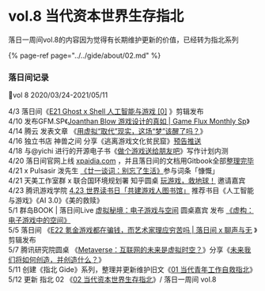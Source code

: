 # vol.8 当代资本世界生存指北

落日一周间vol.8的内容因为觉得有长期维护更新的价值，已经转为指北系列

{% page-ref page="../../gide/about/02.md" %}



### 落日间记录

🐏vol 8 2020/03/24-2021/05/11

4/3 落日间《[E21 Ghost x Shell 人工智能与游戏 \[0\]](https://docs.xpaidia.com/podcast/e21) 》剪辑发布  
4/10 发布GFM.SP《[Joanthan Blow 游戏设计的真如 \| Game Flux Monthly Sp](https://afdian.net/p/d46ded4e9a0911eb89e852540025c377)》  
4/14 腾云 发表文章 《[用虚拟“取代”现实，这场“梦”该醒了吗？](https://mp.weixin.qq.com/s/ngRKfOkOp44-wQk1qvM0Bg)》  
4/16 独立书店 神兽之间 分享《逃离游戏文化贫民窟》[预告推送](https://mp.weixin.qq.com/s/2XB5gkBfSZZf57FUed7BfQ)  
4/18 与@yichi 进行的开源电子书《[做个游戏送给朋友吧](https://luorijian.gitbook.io/pweb/tools)》写作计划内测  
4/20 落日间官网上线 [xpaidia.com](https://xpaidia.com/#0,0) ，并且落日间的文档用Gitbook全部[整理完毕](https://docs.xpaidia.com/)  
4/21 x Pulsasir 泼先生 [《廿一谈词：别忘了生活》](https://mp.weixin.qq.com/s/Y-kFIb5iH2wUP62BS2coBA)参与词条「慷慨」  
4/21 天美工作室群 x 联合国环境规划署 知乎圆桌 [玩游戏，救地球！](https://www.zhihu.com/roundtable/playingfortheplanet) 邀请嘉宾  
4/23 腾讯游戏学院 [4.23 世界读书日「共建游戏人图书馆」](https://mp.weixin.qq.com/s/loA1heUV5SRjaNyk9vqFww) 推荐书目《人工智能与游戏》《AI 3.0》《美的救赎》  
5/1 群岛BOOK \| 落日间Live [虚拟秘境：电子游戏与空间](https://mp.weixin.qq.com/s/MnF8CFTBF-sNrw3P4kcY5A) 圆桌嘉宾 发布 [《虚构：电子游戏中的空间》](https://www.bilibili.com/video/BV1bp4y147mZ?t=806)  
5/5 落日间 《[E22 氪金游戏都在骗钱，而艺术家理应穷苦吗 \| 落日间 x 聊声与无](https://docs.xpaidia.com/podcast/e22) 》剪辑发布  
5/7 腾讯研究院圆桌 《[Metaverse：互联网的未来是虚拟时空？](https://mp.weixin.qq.com/s/idtlL3Fb_zPOu3aJP7Xbtg)》分享《[未来我们将如何创造，并创造什么？](https://www.bilibili.com/video/BV1nU4y1t7pB?p=2)》  
5/11 创建《指北 Gide》系列，整理并更新维护旧文《[01 当代青年工作自救指北](https://docs.xpaidia.com/gide/01)》  
5/12 更新 指北 02 《[02 当代资本世界生存指北](https://docs.xpaidia.com/gide/02)》/ 落日一周间 vol.8

